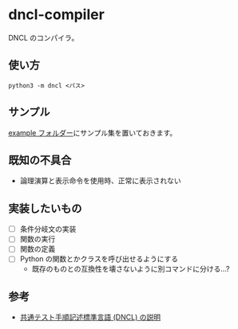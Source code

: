 # dncl-compiler

DNCL のコンパイラ。

## 使い方

```
python3 -m dncl <パス>
```

## サンプル

[example フォルダー](./examples/)にサンプル集を置いておきます。

## 既知の不具合

- 論理演算と表示命令を使用時、正常に表示されない

## 実装したいもの

- [ ] 条件分岐文の実装
- [ ] 関数の実行
- [ ] 関数の定義
- [ ] Python の関数とかクラスを呼び出せるようにする
  - 既存のものとの互換性を壊さないように別コマンドに分ける...?

## 参考

- [共通テスト手順記述標準言語 (DNCL) の説明](https://www.dnc.ac.jp/albums/abm.php?d=67&f=abm00000819.pdf&n=R4_%E5%85%B1%E9%80%9A%E3%83%86%E3%82%B9%E3%83%88%E6%89%8B%E9%A0%86%E8%A8%98%E8%BF%B0%E6%A8%99%E6%BA%96%E8%A8%80%E8%AA%9E%EF%BC%88DNCL%EF%BC%89%E3%81%AE%E8%AA%AC%E6%98%8E.pdf)
